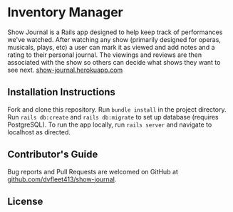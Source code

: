 # Inventory Manager

Show Journal is a Rails app designed to help keep track of performances we've watched.  After watching any show (primarily designed for operas, musicals, plays, etc) a user can mark it as viewed and add notes and a rating to their personal journal.  The viewings and reviews are then associated with the show so others can decide what shows they want to see next. [show-journal.herokuapp.com](show-journal.herokuapp.com)

## Installation Instructions

Fork and clone this repository. Run `bundle install` in the project directory.  Run `rails db:create` and `rails db:migrate` to set up database (requires PostgreSQL). To run the app locally, run `rails server` and navigate to localhost as directed.  

## Contributor's Guide

Bug reports and Pull Requests are welcomed on GitHub at [github.com/dvfleet413/show-journal](github.com/dvfleet413/show-journal).  

## License